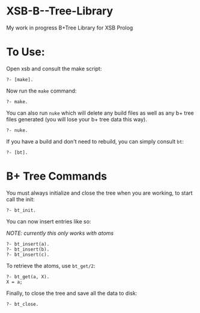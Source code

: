 XSB-B--Tree-Library
===================

My work in progress B+Tree Library for XSB Prolog


To Use:
=======

Open xsb and consult the make script:

```?- [make].```

Now run the ```make``` command:

```?- make.```

You can also run ```nuke``` which will delete any build files as well as any b+ tree files generated (you will lose your b+ tree data this way).

```?- nuke. ```

If you have a build and don't need to rebuild, you can simply consult ```bt```:

```?- [bt].```


B+ Tree Commands
================

You must always initialize and close the tree when you are working, to start call the init:

```?- bt_init.```

You can now insert entries like so: 

_NOTE: currently this only works with atoms_

```
?- bt_insert(a).
?- bt_insert(b).
?- bt_insert(c).
```

To retrieve the atoms, use ```bt_get/2```:

```
?- bt_get(a, X).
X = a;
```

Finally, to close the tree and save all the data to disk:

```?- bt_close.```
